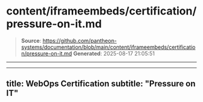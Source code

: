 # content/iframeembeds/certification/pressure-on-it.md

> **Source**: https://github.com/pantheon-systems/documentation/blob/main/content/iframeembeds/certification/pressure-on-it.md
> **Generated**: 2025-08-17 21:05:51

---

---
title: WebOps Certification
subtitle: "Pressure on IT"
---

<Partial file="certification-guide/pressure-on-it.md" />
